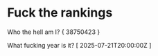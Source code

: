 # Fuck the rankings

Who the hell am I?
{ 38750423 }

What fucking year is it?
[ 2025-07-21T20:00:00Z ]
